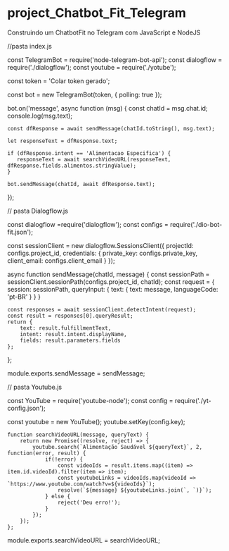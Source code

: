 # project_Chatbot_Fit_Telegram
Construindo um ChatbotFit no Telegram com JavaScript e NodeJS

//pasta index.js

const TelegramBot = require('node-telegram-bot-api');
const  dialogflow = require('./dialogflow');
const youtube = require('./yotube');

const token = 'Colar token gerado';

const bot = new TelegramBot(token, { polling: true });

bot.on('message', async function (msg) {
    const chatId = msg.chat.id;
    console.log(msg.text);

    const dfResponse = await sendMessage(chatId.toString(), msg.text);

    let responseText = dfResponse.text;

    if (dfResponse.intent == 'Alimentacao Especifica') {
       responseText = await searchVideoURL(responseText, dfResponse.fields.alimentos.stringValue);
    }
    
    bot.sendMessage(chatId, await dfResponse.text);
});

// pasta Dialogflow.js

const dialogflow =require('dialogflow');
const configs = require('./dio-bot-fit.json');

const sessionClient = new dialogflow.SessionsClient({
    projectId: configs.project_id,
    credentials: {
        private_key: configs.private_key,
        client_email: configs.client_email
    }
});

async function sendMessage(chatId, message) {
    const sessionPath = sessionClient.sessionPath(configs.project_id, chatId);
    const request = {
        session: sessionPath,
        queryInput: {
            text: {
                text: message,
                languageCode: 'pt-BR'
            }
        }
    }

    const responses = await sessionClient.detectIntent(request);
    const result = responses[0].queryResult;
    return {
        text: result.fulfillmentText,
        intent: result.intent.displayName,
        fields: result.parameters.fields
    };
};

module.exports.sendMessage = sendMessage;


// pasta Youtube.js


const YouTube = require('youtube-node');
const config = require('./yt-config.json');

const youtube = new YouTube();
youtube.setKey(config.key);


    function searchVideoURL(message, queryText) {
        return new Promise((resolve, reject) => {
            youtube.search(`Alimentação Saudável ${queryText}`, 2, function(error, result) {
                if(!error) {
                    const videoIds = result.items.map((item) => item.id.videoId).filter(item => item);
                    const youtubeLinks = videoIds.map(videoId => `https://www.youtube.com/watch?v=${videoIds}`);
                    resolve(`${message} ${youtubeLinks.join(`, `)}`);
                } else {
                    reject('Deu erro!');
                }
            });
        });
    };
    
module.exports.searchVideoURL = searchVideoURL;







     
